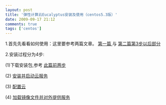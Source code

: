 ```yaml
---
layout: post
title: '弹性计算云Eucalyptus安装及使用（centos5.3版）'
date: 2009-09-17 21:12
comments: true
tags: ['centos']
---
```


1.首先先看看如何使用：这里要参考两篇文章。 [ 第一篇
](http://blog.csdn.net/cctt_1/archive/2009/09/14/4550353.aspx) 与 [ 第二篇第3步以后部分
](http://blog.csdn.net/cctt_1/archive/2009/09/14/4550332.aspx)

2.安装过程分为4步:

(1)下载安装包,参考 [ 此篇前两步
](http://blog.csdn.net/cctt_1/archive/2009/09/14/4550332.aspx)

(2) [ 安装并启动云服务 ](http://blog.csdn.net/cctt_1/archive/2009/09/15/4553315.aspx)

(3) [ 配置云 ](http://blog.csdn.net/cctt_1/archive/2009/09/17/4562908.aspx)

(4) [ 加载镜像文件并对外提供服务
](http://blog.csdn.net/cctt_1/archive/2009/09/17/4564023.aspx)

